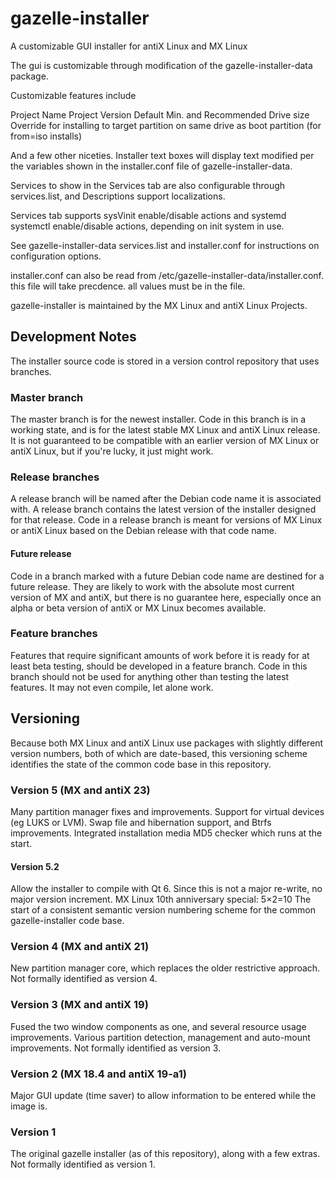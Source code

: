 gazelle-installer
============

A customizable GUI installer for antiX Linux and MX Linux

The gui is customizable through modification of the gazelle-installer-data package.

Customizable features include

Project Name
Project Version
Default Min. and Recommended Drive size
Override for installing to target partition on same drive as boot partition (for from=iso installs)

And a few other niceties.  Installer text boxes will display text modified per the variables shown 
in the installer.conf file of gazelle-installer-data.

Services to show in the Services tab are also configurable through services.list, and Descriptions support localizations.

Services tab supports sysVinit enable/disable actions and systemd systemctl enable/disable actions, depending on init system in use.

See gazelle-installer-data services.list and installer.conf for instructions on configuration options.

installer.conf can also be read from /etc/gazelle-installer-data/installer.conf.  this file will take precdence.  all values must be in the file.

gazelle-installer is maintained by the MX Linux and antiX Linux Projects.

Development Notes
-----------------
The installer source code is stored in a version control repository that uses branches.

### Master branch
The master branch is for the newest installer. Code in this branch is in a working state, and is for the latest stable MX Linux and antiX Linux release.
It is not guaranteed to be compatible with an earlier version of MX Linux or antiX Linux, but if you're lucky, it just might work.

### Release branches
A release branch will be named after the Debian code name it is associated with. A release branch contains the latest version of the installer designed for that release.
Code in a release branch is meant for versions of MX Linux or antiX Linux based on the Debian release with that code name.
#### Future release
Code in a branch marked with a future Debian code name are destined for a future release. They are likely to work with the absolute most current version of MX and antiX, but there is no guarantee here, especially once an alpha or beta version of antiX or MX Linux becomes available.

### Feature branches
Features that require significant amounts of work before it is ready for at least beta testing, should be developed in a feature branch.
Code in this branch should not be used for anything other than testing the latest features. It may not even compile, let alone work.

Versioning
----------
Because both MX Linux and antiX Linux use packages with slightly different version numbers, both of which are date-based, this versioning scheme identifies the state of the common code base in this repository.

### Version 5 (MX and antiX 23)
Many partition manager fixes and improvements. Support for virtual devices (eg LUKS or LVM).
Swap file and hibernation support, and Btrfs improvements.
Integrated installation media MD5 checker which runs at the start.
#### Version 5.2
Allow the installer to compile with Qt 6. Since this is not a major re-write, no major version increment.
MX Linux 10th anniversary special: 5×2=10
The start of a consistent semantic version numbering scheme for the common gazelle-installer code base.

### Version 4 (MX and antiX 21)
New partition manager core, which replaces the older restrictive approach.
Not formally identified as version 4.

### Version 3 (MX and antiX 19)
Fused the two window components as one, and several resource usage improvements.
Various partition detection, management and auto-mount improvements.
Not formally identified as version 3.

### Version 2 (MX 18.4 and antiX 19-a1)
Major GUI update (time saver) to allow information to be entered while the image is.

### Version 1
The original gazelle installer (as of this repository), along with a few extras.
Not formally identified as version 1.
